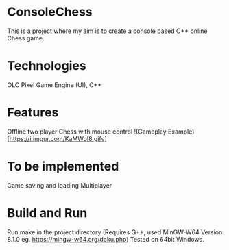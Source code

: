 # ConsoleChess

This is a project where my aim is to create a console based C++ online Chess game.

# Technologies
OLC Pixel Game Engine (UI), C++

# Features
Offline two player Chess with mouse control
!(Gameplay Example)[https://i.imgur.com/KaMWoI8.gifv]

# To be implemented
Game saving and loading
Multiplayer

# Build and Run
Run make in the project directory (Requires G++, used MinGW-W64 Version 8.1.0 eg. https://mingw-w64.org/doku.php)
Tested on 64bit Windows.
